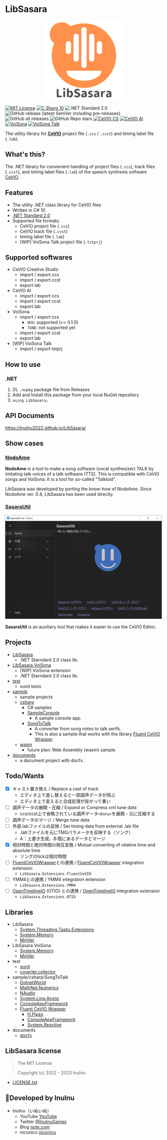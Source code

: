 # LibSasara

<p align="center">
	<img src="./documents/images/libsasara-logo.png" alt="logo" width="256" />
</p>

[![MIT License](http://img.shields.io/badge/license-MIT-blue.svg?style=flat)](LICENSE) [![C Sharp 10](https://img.shields.io/badge/C%20Sharp-10-4FC08D.svg?logo=csharp&style=flat)](https://learn.microsoft.com/ja-jp/dotnet/csharp/) ![.NET Standard 2.0](https://img.shields.io/badge/%20.NET%20Standard-2.0-blue.svg?logo=dotnet&style=flat)
![GitHub release (latest SemVer including pre-releases)](https://img.shields.io/github/v/release/inuinu2022/libsasara?include_prereleases&label=%F0%9F%9A%80release) ![GitHub all releases](https://img.shields.io/github/downloads/InuInu2022/LibSasara/total?color=green&label=%E2%AC%87%20downloads) ![GitHub Repo stars](https://img.shields.io/github/stars/InuInu2022/LibSasara?label=%E2%98%85&logo=github)
[![CeVIO CS](https://img.shields.io/badge/CeVIO_Creative_Studio-7.0-d08cbb.svg?logo=&style=flat)](https://cevio.jp/) [![CeVIO AI](https://img.shields.io/badge/CeVIO_AI-8.6-lightgray.svg?logo=&style=flat)](https://cevio.jp/) [![VoiSona](https://img.shields.io/badge/VoiSona-1.7-53abdb.svg?logo=&style=flat)](https://voisona.com/) [![VoiSona Talk](https://img.shields.io/badge/VoiSona_Talk-1.0-53abdb.svg?logo=&style=flat)](https://voisona.com/)

The utility library for **[CeVIO](https://cevio.jp/)** project file (`.ccs` / `.ccst`) and timing label file (`.lab`).

## What's this?

The .NET library for convenient handling of project files (`.ccs`), track files (`.ccst`), and timing label files (`.lab`) of the speech synthesis software [CeVIO](https://cevio.jp/).

## Features

- The utility .NET class library for CeVIO files
- Written in C# 10
- [.NET Standard 2.0](https://learn.microsoft.com/en-US/dotnet/standard/net-standard?tabs=net-standard-2-0#tabpanel_1_net-standard-2-0)
- Supported file formats:
  - CeVIO project file (`.ccs`)
  - CeVIO track file (`.ccst`)
  - timing label file (`.lab`)
  - [WIP] VoiSona Talk project file (`.tstprj`)

## Supported softwares

- CeVIO Creative Studio
  - import / export ccs
  - import / export ccst
  - export lab
- CeVIO AI
  - import / export ccs
  - import / export ccst
  - export lab
- VoiSona
  - import / export ccs
    - `HUS`: supported (>= 0.1.0)
    - `TUNE`: not supported yet
  - import / export ccst
  - export lab
- [WIP] VoiSona Talk
  - import / export tstprj

## How to use

### .NET

1. DL `.nupkg` package file from Releases
2. Add and Install this package from your local NuGet repository
3. `using LibSasara;`

## API Documents

https://InuInu2022.github.io/LibSasara/

## Show cases

### [NodoAme](https://inuinu2022.github.io/NodoAme.Home/)

**NodoAme** is a tool to make a song software (vocal synthesizer) TALK by imitating talk voices of a talk software (TTS). This is compatible with CeVIO songs and VoiSona. It is a tool for so-called "Talkloid".

LibSasara was developed by porting the know-how of NodoAme.
Since NodoAme ver. 0.4, LibSasara has been used directly.

### [SasaraUtil](https://inuinu2022.github.io/SasaraUtil/)

![sasarautil](https://github.com/InuInu2022/SasaraUtil/blob/main/documents/screenshots/sasarautil.png?raw=true)

**SasaraUtil** is an auxiliary tool that makes it easier to use the CeVIO Editor.

## Projects

- [LibSasara](./LibSasara/)
  - .NET Starndard 2.0 class lib.
- [LibSasara.VoiSona](./LibSasara.VoiSona/)
  - [WIP] VoiSona extension
  - .NET Starndard 2.0 class lib.
- [test](./test/)
  - xunit tests
- [sample](./sample/)
  - sample projects
  - [csharp](./sample/csharp/)
    - C# samples
    - [SampleConsole](./sample/csharp/SampleConsole/)
      - A sample console app.
    - [SongToTalk](./sample/csharp/SongToTalk/)
      - A converter from song notes to talk serifs.
      - This is also a sample that works with the library [Fluent CeVIO Wrapper](https://github.com/InuInu2022/FluentCeVIOWrapper).
  - [wasm](./sample/wasm/)
    - future plan: Web Assembly (wasm) sample
- [documents](./documents/)
  - a document project with docfx.

## Todo/Wants

- [x] キャスト置き換え / Replace a cast of track
  - エディタ上で差し替えると一部調声データが飛ぶ
  - エディタ上で変えると合成処理が掛かって重い
- [ ] 調声データの展開・圧縮 / Expand or Compress xml tune data
  - ccs/ccst上で省略されている調声データ`<Data>`を展開・元に圧縮する
- [ ] 調声データのマージ / Merge tune data
- [ ] 外部.labファイルの反映 / Set timing data from external .lab file
  - .labファイルを元にTMGパラメータを反映する（ソング）
  - A：上書き生成、B:既にあるデータとマージ
- [x] 相対時間と絶対時間の相互変換 / Mutual converting of relative time and absolute time
  - ソングのtickは相対時間
- [ ] [FluentCeVIOWrapper](https://github.com/InuInu2022/FluentCeVIOWrapper)との連携 / [FluentCeVIOWrapper](https://github.com/InuInu2022/FluentCeVIOWrapper) integration extension
  - `LibSasara.Extensions.FluentCeVIO`
- [ ] YMM4との連携 / YMM4 integration extension
  - `LibSasara.Extensions.YMM4`
- [ ] [OpenTimelineIO](https://github.com/AcademySoftwareFoundation/OpenTimelineIO) (OTIO) との連携 / [OpenTimelineIO](https://github.com/AcademySoftwareFoundation/OpenTimelineIO) integration extension
  - `LibSasara.Extensions.OTIO`

## Libraries

- LibSasara
  - [System.Threading.Tasks.Extensions](https://www.nuget.org/packages/System.Threading.Tasks.Extensions/)
  - [System.Memory](https://www.nuget.org/packages/System.Memory)
  - [MinVer](https://github.com/adamralph/minver)
- LibSasara.VoiSona
  - [System.Memory](https://www.nuget.org/packages/System.Memory)
  - [MinVer](https://github.com/adamralph/minver)
- test
  - [xunit](https://github.com/xunit/xunit)
  - [coverlet.collector](https://github.com/coverlet-coverage/coverlet)
- sample/csharp/SongToTalk
  - [DotnetWorld](https://github.com/yamachu/DotnetWorld)
  - [MathNet.Numerics](https://numerics.mathdotnet.com/)
  - [NAudio](https://github.com/naudio/NAudio)
  - [System.Linq.Async](https://github.com/dotnet/reactive)
  - [ConsoleAppFramework](https://github.com/Cysharp/ConsoleAppFramework)
  - [Fluent CeVIO Wrapper](https://github.com/InuInu2022/FluentCeVIOWrapper)
    - [H.Pipes](https://github.com/HavenDV/H.Pipes)
    - [ConsoleAppFramework](https://github.com/Cysharp/ConsoleAppFramework)
    - [System.Reactive](https://github.com/dotnet/reactive)
- documents
  - [docfx](https://dotnet.github.io/docfx/)

## LibSasara license

> The MIT License
>
> Copyright (c) 2022 - 2023 InuInu

- [LICENSE.txt](LICENSE.txt)

## 🐶Developed by InuInu

- InuInu（いぬいぬ）
  - YouTube [YouTube](https://bit.ly/InuInuMusic)
  - Twitter [@InuInuGames](https://twitter.com/InuInuGames)
  - Blog [note.com](https://note.com/inuinu_)
  - niconico [niconico](https://nico.ms/user/98013232)
